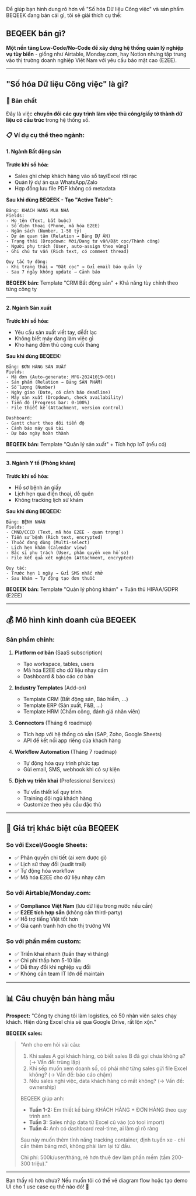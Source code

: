 Để giúp bạn hình dung rõ hơn về "Số hóa Dữ liệu Công việc" và sản phẩm BEQEEK đang bán cái gì, tôi sẽ giải thích cụ thể:

## BEQEEK bán gì?

**Một nền tảng Low-Code/No-Code để xây dựng hệ thống quản lý nghiệp vụ tùy biến** - giống như Airtable, Monday.com, hay Notion nhưng tập trung vào thị trường doanh nghiệp Việt Nam với yêu cầu bảo mật cao (E2EE).

---

## "Số hóa Dữ liệu Công việc" là gì?

### 🎯 Bản chất
Đây là việc **chuyển đổi các quy trình làm việc thủ công/giấy tờ thành dữ liệu có cấu trúc** trong hệ thống số.

### 📋 Ví dụ cụ thể theo ngành:

#### **1. Ngành Bất động sản**
**Trước khi số hóa:**
- Sales ghi chép khách hàng vào sổ tay/Excel rời rạc
- Quản lý dự án qua WhatsApp/Zalo
- Hợp đồng lưu file PDF không có metadata

**Sau khi dùng BEQEEK - Tạo "Active Table":**
```
Bảng: KHÁCH HÀNG MUA NHÀ
Fields:
- Họ tên (Text, bắt buộc)
- Số điện thoại (Phone, mã hóa E2EE)
- Ngân sách (Number, 1-50 tỷ)
- Dự án quan tâm (Relation → Bảng DỰ ÁN)
- Trạng thái (Dropdown: Mới/Đang tư vấn/Đặt cọc/Thành công)
- Người phụ trách (User, auto-assign theo vùng)
- Ghi chú tư vấn (Rich text, có comment thread)

Quy tắc tự động:
- Khi trạng thái = "Đặt cọc" → Gửi email báo quản lý
- Sau 7 ngày không update → Cảnh báo
```

**BEQEEK bán:** Template "CRM Bất động sản" + Khả năng tùy chỉnh theo từng công ty

---

#### **2. Ngành Sản xuất**
**Trước khi số hóa:**
- Yêu cầu sản xuất viết tay, dễất lạc
- Không biết máy đang làm việc gì
- Kho hàng đếm thủ công cuối tháng

**Sau khi dùng BEQEEK:**
```
Bảng: ĐƠN HÀNG SẢN XUẤT
Fields:
- Mã đơn (Auto-generate: MFG-20241019-001)
- Sản phẩm (Relation → Bảng SẢN PHẨM)
- Số lượng (Number)
- Ngày giao (Date, có cảnh báo deadline)
- Máy sản xuất (Dropdown, check availability)
- Tiến độ (Progress bar: 0-100%)
- File thiết kế (Attachment, version control)

Dashboard:
- Gantt chart theo dõi tiến độ
- Cảnh báo máy quá tải
- Dự báo ngày hoàn thành
```

**BEQEEK bán:** Template "Quản lý sản xuất" + Tích hợp IoT (nếu có)

---

#### **3. Ngành Y tế (Phòng khám)**
**Trước khi số hóa:**
- Hồ sơ bệnh án giấy
- Lịch hẹn qua điện thoại, dễ quên
- Không tracking lịch sử khám

**Sau khi dùng BEQEEK:**
```
Bảng: BỆNH NHÂN
Fields:
- CMND/CCCD (Text, mã hóa E2EE - quan trọng!)
- Tiền sử bệnh (Rich text, encrypted)
- Thuốc đang dùng (Multi-select)
- Lịch hẹn khám (Calendar view)
- Bác sĩ phụ trách (User, phân quyền xem hồ sơ)
- File kết quả xét nghiệm (Attachment, encrypted)

Quy tắc:
- Trước hẹn 1 ngày → Gửi SMS nhắc nhở
- Sau khám → Tự động tạo đơn thuốc
```

**BEQEEK bán:** Template "Quản lý phòng khám" + Tuân thủ HIPAA/GDPR (E2EE)

---

## 💰 Mô hình kinh doanh của BEQEEK

### **Sản phẩm chính:**
1. **Platform cơ bản** (SaaS subscription)
   - Tạo workspace, tables, users
   - Mã hóa E2EE cho dữ liệu nhạy cảm
   - Dashboard & báo cáo cơ bản

2. **Industry Templates** (Add-on)
   - Template CRM (Bất động sản, Bảo hiểm, ...)
   - Template ERP (Sản xuất, F&B, ...)
   - Template HRM (Chấm công, đánh giá nhân viên)

3. **Connectors** (Tháng 6 roadmap)
   - Tích hợp với hệ thống có sẵn (SAP, Zoho, Google Sheets)
   - API để kết nối app riêng của khách hàng

4. **Workflow Automation** (Tháng 7 roadmap)
   - Tự động hóa quy trình phức tạp
   - Gửi email, SMS, webhook khi có sự kiện

5. **Dịch vụ triển khai** (Professional Services)
   - Tư vấn thiết kế quy trình
   - Training đội ngũ khách hàng
   - Customize theo yêu cầu đặc thù

---

## 🔑 Giá trị khác biệt của BEQEEK

### So với Excel/Google Sheets:
- ✅ Phân quyền chi tiết (ai xem được gì)
- ✅ Lịch sử thay đổi (audit trail)
- ✅ Tự động hóa workflow
- ✅ Mã hóa E2EE cho dữ liệu nhạy cảm

### So với Airtable/Monday.com:
- ✅ **Compliance Việt Nam** (lưu dữ liệu trong nước nếu cần)
- ✅ **E2EE tích hợp sẵn** (không cần third-party)
- ✅ Hỗ trợ tiếng Việt tốt hơn
- ✅ Giá cạnh tranh hơn cho thị trường VN

### So với phần mềm custom:
- ✅ Triển khai nhanh (tuần thay vì tháng)
- ✅ Chi phí thấp hơn 5-10 lần
- ✅ Dễ thay đổi khi nghiệp vụ đổi
- ✅ Không cần team IT lớn để maintain

---

## 📊 Câu chuyện bán hàng mẫu

**Prospect:** "Công ty chúng tôi làm logistics, có 50 nhân viên sales chạy khách. Hiện dùng Excel chia sẻ qua Google Drive, rất lộn xộn."

**BEQEEK sales:**
> "Anh cho em hỏi vài câu:
> 1. Khi sales A gọi khách hàng, có biết sales B đã gọi chưa không ạ? (→ Vấn đề: trùng lặp)
> 2. Khi sếp muốn xem doanh số, có phải nhờ từng sales gửi file Excel không? (→ Vấn đề: báo cáo chậm)
> 3. Nếu sales nghỉ việc, data khách hàng có mất không? (→ Vấn đề: ownership)
>
> BEQEEK giúp anh:
> - **Tuần 1-2:** Em thiết kế bảng KHÁCH HÀNG + ĐƠN HÀNG theo quy trình anh
> - **Tuần 3:** Sales nhập data từ Excel cũ vào (có tool import)
> - **Tuần 4:** Anh có dashboard real-time, ai làm gì rõ ràng
>
> Sau này muốn thêm tính năng tracking container, định tuyến xe - chỉ cần thêm bảng mới, không phải làm lại từ đầu.
>
> Chi phí: 500k/user/tháng, rẻ hơn thuê dev làm phần mềm (tầm 200-300 triệu)."

---

Bạn thấy rõ hơn chưa? Nếu muốn tôi có thể vẽ diagram flow hoặc tạo demo UI cho 1 use case cụ thể nào đó! 🚀
